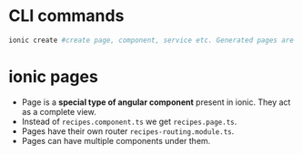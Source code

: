 # CLI commands
```sh
ionic create #create page, component, service etc. Generated pages are lazy loaded.
```

# ionic pages
- Page is a **special type of angular component** present in ionic. They act as a complete view.
- Instead of ```recipes.component.ts``` we get ```recipes.page.ts```.
- Pages have their own router ```recipes-routing.module.ts```.
- Pages can have multiple components under them.